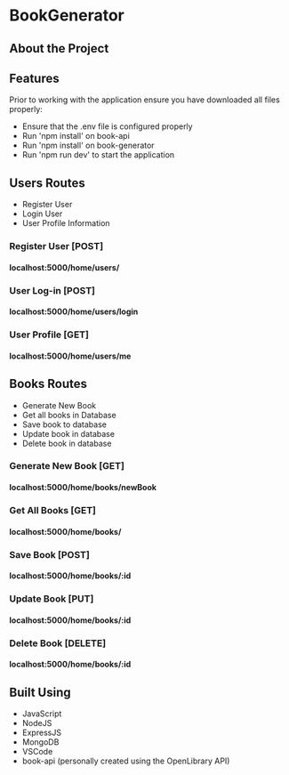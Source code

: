 # BookGenerator

## About the Project
## Features
Prior to working with the application ensure you have downloaded all files properly:
- Ensure that the .env file is configured properly
- Run 'npm install' on book-api
- Run 'npm install' on book-generator
- Run 'npm run dev' to start the application

## Users Routes
- Register User
- Login User
- User Profile Information

### Register User [POST]
#### localhost:5000/home/users/

### User Log-in [POST]
#### localhost:5000/home/users/login

### User Profile [GET]
#### localhost:5000/home/users/me

## Books Routes
- Generate New Book
- Get all books in Database
- Save book to database
- Update book in database
- Delete book in database

### Generate New Book [GET]
#### localhost:5000/home/books/newBook

### Get All Books [GET]
#### localhost:5000/home/books/

### Save Book [POST]
#### localhost:5000/home/books/:id

### Update Book [PUT]
#### localhost:5000/home/books/:id

### Delete Book [DELETE]
#### localhost:5000/home/books/:id


## Built Using
- JavaScript
- NodeJS
- ExpressJS
- MongoDB
- VSCode
- book-api (personally created using the OpenLibrary API)

